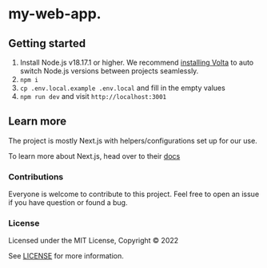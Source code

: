 # my-web-app.

## Getting started

1. Install Node.js v18.17.1 or higher. We recommend [installing Volta](https://docs.volta.sh/guide/getting-started)
   to auto switch Node.js versions between projects seamlessly.
2. `npm i`
3. `cp .env.local.example .env.local` and fill in the empty values
4. `npm run dev` and visit `http://localhost:3001`

## Learn more

The project is mostly Next.js with helpers/configurations set up for our use.

To learn more about Next.js, head over to their [docs](https://nextjs.org/docs/getting-started)

### Contributions

Everyone is welcome to contribute to this project. Feel free to open an issue if you have question or found a bug.

### License

Licensed under the MIT License, Copyright © 2022

See [LICENSE](LICENSE) for more information.
